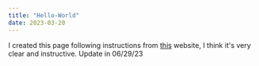 ```yaml
---
title: "Hello-World"
date: 2023-03-20
---
```

I created this page following instructions from [this](https://github.com/skills/github-pages) website, I think it's very clear and instructive.
Update in 06/29/23
